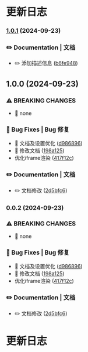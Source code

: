 # 更新日志 


### [1.0.1](https://github.com/AaronWangCong/suni/compare/v1.0.0...v1.0.1) (2024-09-23)


### ✏️ Documentation | 文档

* ✏️  添加描述信息 ([b6fe948](https://github.com/AaronWangCong/suni/commit/b6fe948b41a88b14e68f3eb6b749b696e09ee747))

## 1.0.0 (2024-09-23)


### ⚠ BREAKING CHANGES

* 🧨 none

### 🐛 Bug Fixes | Bug 修复

* 🐛 文档及设置优化 ([d986896](https://github.com/AaronWangCong/suni/commit/d986896fe6323be5bcf3abf2c56576cb513452ae))
* 🐛 修改文档 ([198a125](https://github.com/AaronWangCong/suni/commit/198a125382232361ee652219500e23d539f41f5b))
* 优化iframe渲染 ([417f12c](https://github.com/AaronWangCong/suni/commit/417f12c3636528b7f4e5e439b1586fae3cce4d6f))


### ✏️ Documentation | 文档

* ✏️  文档修改 ([2d5bfc6](https://github.com/AaronWangCong/suni/commit/2d5bfc6369b333442f3885dcdf565066c50d214c))

### 0.0.2 (2024-09-23)


### ⚠ BREAKING CHANGES

* 🧨 none

### 🐛 Bug Fixes | Bug 修复

* 🐛 文档及设置优化 ([d986896](https://github.com/AaronWangCong/suni/commit/d986896fe6323be5bcf3abf2c56576cb513452ae))
* 🐛 修改文档 ([198a125](https://github.com/AaronWangCong/suni/commit/198a125382232361ee652219500e23d539f41f5b))
* 优化iframe渲染 ([417f12c](https://github.com/AaronWangCong/suni/commit/417f12c3636528b7f4e5e439b1586fae3cce4d6f))


### ✏️ Documentation | 文档

* ✏️  文档修改 ([2d5bfc6](https://github.com/AaronWangCong/suni/commit/2d5bfc6369b333442f3885dcdf565066c50d214c))

# 更新日志
